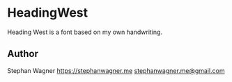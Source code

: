 # HeadingWest

Heading West is a font based on my own handwriting.

## Author

Stephan Wagner
https://stephanwagner.me
stephanwagner.me@gmail.com